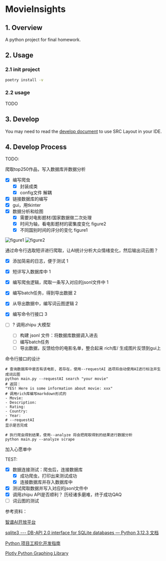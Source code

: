 # MovieInsights

## 1. Overview

A python project for final homework.

## 2. Usage

### 2.1 init project

```bash
poetry install -v
```

### 2.2 usage

TODO

## 3. Develop

You may need to read the [develop document](./docs/development.md) to use SRC Layout in your IDE.

## 4. Develop Process

TODO: 

爬取top250作品，写入数据库并数据分析
- [x] 编写爬虫
  - [x] 封装成类
  - [x] config文件 解耦
- [x] 链接数据库的编写
- [x] gui，用tkinter
- [x] 数据分析和绘图
  - [x] 需要对电影题材/国家数据做二次处理
  - [x] 时间为轴，看电影题材的密集度变化 figure2
  - [x] 不同国别时间的评分的变化 figure1

![figure1](https://yeijon-note.oss-cn-beijing.aliyuncs.com/img/image-20240527130001846.png)
![figure2](https://yeijon-note.oss-cn-beijing.aliyuncs.com/img/image-20240527130020233.png)


通过命令行选取短评进行爬取，让AI统计分析大众情绪变化，然后输出词云图？

- [x] 添加简易的日志，便于测试 1
- [x] 短评写入数据库中 1
- [x] 编写爬虫逻辑，爬取一条写入对应的jsonl文件中 1
- [x] 编写batch任务，得到导出数据 2
- [x] 从导出数据中，编写词云图逻辑 2
- [x] 编写命令行接口 3


- [ ] ? 调用zhipu 大模型
  - [ ] 构建 jsonl 文件：将数据库数据调入进去
  - [ ] 编写batch任务
  - [ ] 导出数据，反馈给你的电影名单，整合起来 rich库/ 生成图片反馈到gui上

命令行接口的设计

```shell
# 查询数据库中是否有该电影, 若存在，使用--requestAI 选项将自动使用AI进行标注并生成词云图
python main.py --requestAI search "your movie"
# 返回：
"YES! Here is some information about movie: xxx"
# 调用rich库编写markdown形式的
- Movie:
- Description:
- Rating:
- Country:
- Year:
# --requestAI
显示是否完成

# 执行爬虫得到结果，使用--analyze 将会把爬取得到的结果进行数据分析
python main.py --analyze scrape

```



加入心愿单中



TEST:
- [x] 数据连接测试：爬虫后，连接数据库
  - [x] 成功爬虫，打印出来测试成功
  - [x] 连接数据库并存入数据库中
- [x] 测试爬取数据并写入对应的jsonl文件中
- [x] 调用zhipu API是否顺利？ 历经诸多磨难，终于成功QAQ
- [ ] 词云图的测试

参考资料：

[智谱AI开放平台](https://open.bigmodel.cn/dev/howuse/batchapi)

[sqlite3 --- DB-API 2.0 interface for SQLite databases — Python 3.12.3 文档](https://docs.python.org/zh-cn/3/library/sqlite3.html#sqlite3-tutorial)

[Python 项目工程化开发指南](https://pyloong.github.io/pythonic-project-guidelines/)

[Plotly Python Graphing Library](https://plotly.com/python/)